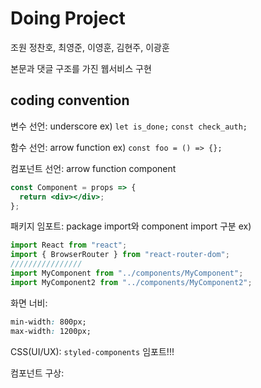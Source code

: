 # Doing Project

조원 정찬호, 최영준, 이영훈, 김현주, 이광훈

본문과 댓글 구조를 가진 웹서비스 구현

## coding convention

변수 선언: underscore
ex) `let is_done;` `const check_auth;`

함수 선언: arrow function
ex) `const foo = () => {};`

컴포넌트 선언: arrow function component

```jsx
const Component = props => {
  return <div></div>;
};
```

패키지 임포트: package import와 component import 구분
ex)

```jsx
import React from "react";
import { BrowserRouter } from "react-router-dom";
////////////////
import MyComponent from "../components/MyComponent";
import MyComponent2 from "../components/MyComponent2";
```

화면 너비:

```css
min-width: 800px;
max-width: 1200px;
```

CSS(UI/UX):
`styled-components` 임포트!!!

컴포넌트 구상:
